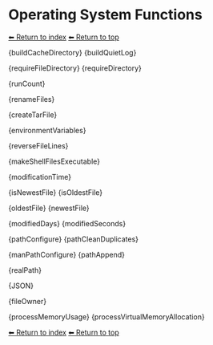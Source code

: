 # Operating System Functions

[⬅ Return to index](index.md)
[⬅ Return to top](../index.md)

{buildCacheDirectory}
{buildQuietLog}

{requireFileDirectory}
{requireDirectory}

{runCount}

{renameFiles}

{createTarFile}

{environmentVariables}

{reverseFileLines}

{makeShellFilesExecutable}

{modificationTime}

{isNewestFile}
{isOldestFile}

{oldestFile}
{newestFile}

{modifiedDays}
{modifiedSeconds}

{pathConfigure}
{pathCleanDuplicates}

{manPathConfigure}
{pathAppend}

{realPath}

{JSON}

{fileOwner}

{processMemoryUsage}
{processVirtualMemoryAllocation}

[⬅ Return to index](index.md)
[⬅ Return to top](../index.md)
